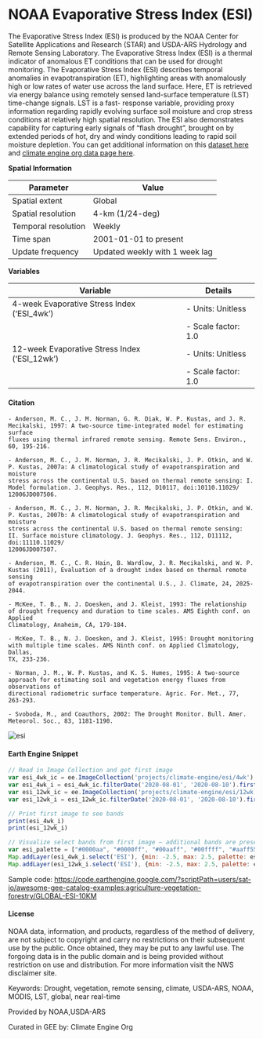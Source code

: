 #  NOAA Evaporative Stress Index (ESI)

The Evaporative Stress Index (ESI) is produced by the NOAA Center for Satellite Applications and Research (STAR) and USDA-ARS Hydrology and Remote Sensing Laboratory. The Evaporative Stress Index (ESI) is a thermal indicator of anomalous ET conditions that can be used for drought monitoring. The Evaporative Stress Index (ESI) describes temporal anomalies in evapotranspiration (ET), highlighting areas with anomalously high or low rates of water use across the land surface. Here, ET is retrieved via energy balance using remotely sensed land-surface temperature (LST) time-change signals. LST is a fast- response variable, providing proxy information regarding rapidly evolving surface soil moisture and crop stress conditions at relatively high spatial resolution. The ESI also demonstrates capability for capturing early signals of “flash drought”, brought on by extended periods of hot, dry and windy conditions leading to rapid soil moisture depletion. You can get additional information on this [dataset here](https://www.drought.gov/data-maps-tools/evaporative-stress-index-esi) and [climate engine org data page here](https://support.climateengine.org/article/60-esi).

**Spatial Information**

| Parameter            | Value               |
|----------------------|---------------------|
| Spatial extent       | Global              |
| Spatial resolution   | 4-km (1/24-deg)     |
| Temporal resolution  | Weekly              |
| Time span            | 2001-01-01 to present |
| Update frequency     | Updated weekly with 1 week lag |

**Variables**

| Variable                         | Details                              |
|----------------------------------|--------------------------------------|
| 4-week Evaporative Stress Index (‘ESI_4wk’) | - Units: Unitless                     |
|                                  | - Scale factor: 1.0                    |
| 12-week Evaporative Stress Index (‘ESI_12wk’) | - Units: Unitless                     |
|                                  | - Scale factor: 1.0                    |


#### Citation

```
- Anderson, M. C., J. M. Norman, G. R. Diak, W. P. Kustas, and J. R. Mecikalski, 1997: A two-source time-integrated model for estimating surface
fluxes using thermal infrared remote sensing. Remote Sens. Environ., 60, 195-216.

- Anderson, M. C., J. M. Norman, J. R. Mecikalski, J. P. Otkin, and W. P. Kustas, 2007a: A climatological study of evapotranspiration and moisture
stress across the continental U.S. based on thermal remote sensing: I. Model formulation. J. Geophys. Res., 112, D10117, doi:10110.11029/
12006JD007506.

- Anderson, M. C., J. M. Norman, J. R. Mecikalski, J. P. Otkin, and W. P. Kustas, 2007b: A climatological study of evapotranspiration and moisture
stress across the continental U.S. based on thermal remote sensing: II. Surface moisture climatology. J. Geophys. Res., 112, D11112, doi:11110.11029/
12006JD007507.

- Anderson, M. C., C. R. Hain, B. Wardlow, J. R. Mecikalski, and W. P. Kustas (2011), Evaluation of a drought index based on thermal remote sensing
of evapotranspiration over the continental U.S., J. Climate, 24, 2025-2044.

- McKee, T. B., N. J. Doesken, and J. Kleist, 1993: The relationship of drought frequency and duration to time scales. AMS Eighth conf. on Applied
Climatology, Anaheim, CA, 179-184.

- McKee, T. B., N. J. Doesken, and J. Kleist, 1995: Drought monitoring with multiple time scales. AMS Ninth conf. on Applied Climatology, Dallas,
TX, 233-236.

- Norman, J. M., W. P. Kustas, and K. S. Humes, 1995: A two-source approach for estimating soil and vegetation energy fluxes from observations of
directional radiometric surface temperature. Agric. For. Met., 77, 263-293.

- Svoboda, M., and Coauthors, 2002: The Drought Monitor. Bull. Amer. Meteorol. Soc., 83, 1181-1190.
```

![esi](https://github.com/samapriya/awesome-gee-community-datasets/assets/6677629/4c4d36bd-1eb6-4f15-a109-06b1d7dfb2ad)

#### Earth Engine Snippet

```js
// Read in Image Collection and get first image
var esi_4wk_ic = ee.ImageCollection('projects/climate-engine/esi/4wk')
var esi_4wk_i = esi_4wk_ic.filterDate('2020-08-01', '2020-08-10').first()
var esi_12wk_ic = ee.ImageCollection('projects/climate-engine/esi/12wk')
var esi_12wk_i = esi_12wk_ic.filterDate('2020-08-01', '2020-08-10').first()

// Print first image to see bands
print(esi_4wk_i)
print(esi_12wk_i)

// Visualize select bands from first image — additional bands are present in the Image Collection
var esi_palette = ["#0000aa", "#0000ff", "#00aaff", "#00ffff", "#aaff55", "#ffffff", "#ffff00", "#fcd37f", "#ffaa00", "#e60000", "#730000"]
Map.addLayer(esi_4wk_i.select('ESI'), {min: -2.5, max: 2.5, palette: esi_palette}, 'ESI_4wk')
Map.addLayer(esi_12wk_i.select('ESI'), {min: -2.5, max: 2.5, palette: esi_palette}, 'ESI_12wk')
```

Sample code: https://code.earthengine.google.com/?scriptPath=users/sat-io/awesome-gee-catalog-examples:agriculture-vegetation-forestry/GLOBAL-ESI-10KM

#### License

NOAA data, information, and products, regardless of the method of delivery, are not subject to copyright and carry no restrictions on their subsequent use by the public. Once obtained, they may be put to any lawful use. The forgoing data is in the public domain and is being provided without restriction on use and distribution. For more information visit the NWS disclaimer site.

Keywords: Drought, vegetation, remote sensing, climate, USDA-ARS, NOAA, MODIS, LST, global, near real-time

Provided by NOAA,USDA-ARS

Curated in GEE by: Climate Engine Org
